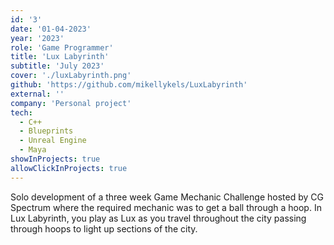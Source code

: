 ```yaml
---
id: '3'
date: '01-04-2023'
year: '2023'
role: 'Game Programmer'
title: 'Lux Labyrinth'
subtitle: 'July 2023'
cover: './luxLabyrinth.png'
github: 'https://github.com/mikellykels/LuxLabyrinth'
external: ''
company: 'Personal project'
tech:
  - C++
  - Blueprints
  - Unreal Engine
  - Maya
showInProjects: true
allowClickInProjects: true
---
```


Solo development of a three week Game Mechanic Challenge hosted by CG Spectrum where the required mechanic was to get a ball through a hoop. In Lux Labyrinth, you play as Lux as you travel throughout the city passing through hoops to light up sections of the city.
